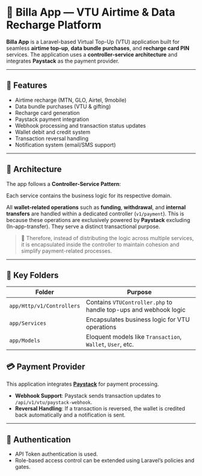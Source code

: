 # 📱 Billa App — VTU Airtime & Data Recharge Platform

**Billa App** is a Laravel-based Virtual Top-Up (VTU) application built for seamless **airtime top-up**, **data bundle purchases**, and **recharge card PIN** services. The application uses a **controller-service architecture** and integrates **Paystack** as the payment provider.

---

## 🚀 Features

- Airtime recharge (MTN, GLO, Airtel, 9mobile)
- Data bundle purchases (VTU & gifting)
- Recharge card generation
- Paystack payment integration
- Webhook processing and transaction status updates
- Wallet debit and credit system
- Transaction reversal handling
- Notification system (email/SMS support)

---

## 🧱 Architecture

The app follows a **Controller-Service Pattern**:


Each service contains the business logic for its respective domain.

All **wallet-related operations** such as **funding**, **withdrawal**, and **internal transfers** are handled within a dedicated controller (`v1/payment`). This is because these operations are exclusively powered by **Paystack**  excluding (In-app-transfer). They  serve a distinct transactional purpose.

> 🧾 Therefore, instead of distributing the logic across multiple services, it is encapsulated inside the controller to maintain cohesion and simplify payment-related processes.

---

## 📂 Key Folders

| Folder                | Purpose                                       |
|----------------------|-----------------------------------------------|
| `app/Http/v1/Controllers` | Contains `VTUController.php` to handle top-ups and webhook logic |
| `app/Services`        | Encapsulates business logic for VTU operations |
| `app/Models`          | Eloquent models like `Transaction`, `Wallet`, `User`, etc. |



## 💳 Payment Provider

This application integrates **[Paystack](https://paystack.com/)** for payment processing.

- **Webhook Support**: Paystack sends transaction updates to `/api/v1/vtu/paystack-webhook`.
- **Reversal Handling**: If a transaction is reversed, the wallet is credited back automatically and a notification is sent.

---

## 🔐 Authentication

- API Token authentication is used.
- Role-based access control can be extended using Laravel’s policies and gates.


